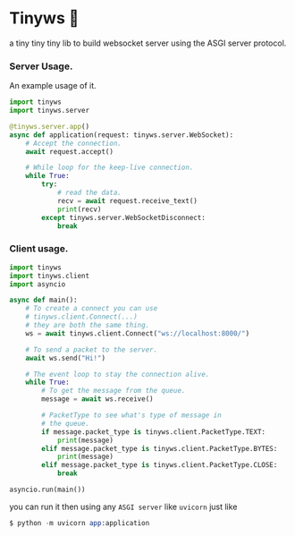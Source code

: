 # Tinyws 📡
a tiny tiny tiny lib to build websocket server using the ASGI server protocol.

### Server Usage.
An example usage of it.
```py
import tinyws
import tinyws.server

@tinyws.server.app()
async def application(request: tinyws.server.WebSocket):
    # Accept the connection.
    await request.accept()

    # While loop for the keep-live connection.
    while True:
        try:
            # read the data.
            recv = await request.receive_text()
            print(recv)
        except tinyws.server.WebSocketDisconnect:
            break
```

### Client usage.
```py
import tinyws
import tinyws.client
import asyncio

async def main():
    # To create a connect you can use
    # tinyws.client.Connect(...)
    # they are both the same thing.
    ws = await tinyws.client.Connect("ws://localhost:8000/")

    # To send a packet to the server.
    await ws.send("Hi!")

    # The event loop to stay the connection alive.
    while True:
        # To get the message from the queue.
        message = await ws.receive()

        # PacketType to see what's type of message in
        # the queue.
        if message.packet_type is tinyws.client.PacketType.TEXT:
            print(message)
        elif message.packet_type is tinyws.client.PacketType.BYTES:
            print(message)
        elif message.packet_type is tinyws.client.PacketType.CLOSE:
            break

asyncio.run(main())

```

you can run it then using any `ASGI server` like `uvicorn` just like
```s
$ python -m uvicorn app:application
```
